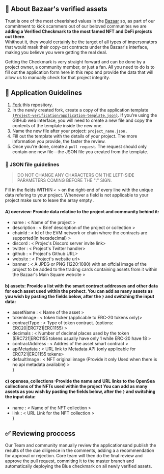 
## 👋 About Bazaar's verified assets

Trust is one of the most cheerished values in the [Bazaar](https://web3bazaar.org) so, as part of our commitment to kick scammers out of our beloved communites we are <b>adding a Verified Checkmark to the most famed NFT and DeFi projects out there</b>.
<br>Whithout it, they would certainly be the target of all types of impersonators that would mask their copy-cat contracts under the Bazaar's interface, making you believe you were getting the real deal.

Getting the Checkmark is very straight forward and can be done by a project owner, a community member, or just a fan. All you need to do is to fill out the application form here in this repo and provide the data that will allow us to manually check for that project integrity.

## 📜 Application Guidelines

1. [Fork](https://github.com/Web3bazaar/Project-verification/fork) this repository.
2. In the newly created fork, create a copy of the application template [`(Project-verification/application-template.json)`](https://github.com/Web3bazaar/Project-verification/blob/master/application-template.json). If you're using the GitHub web interface, you will need to create a new file and copy the contents of the template inside the new one.
3. Name the new file after your project: `project_name.json.`
4. Fill out the template with the details of your project. The more information you provide, the faster the review. 
5. Once you're done, create a `pull request`. The  request should only contain one new file—the JSON file you created from the template.


### 🤖 JSON file guidelines

>DO NOT CHANGE ANY CHARACTERS ON THE LEFT-SIDE PARAMETERS COMING BEFORE THE ":" SIGN.

Fill in the fields WITHIN `< >` on the right-end of every line with the unique data refering to your project. Whenever a field is not applicable to your project make sure to leave the array empty .

#### A) overview: Provide data relative to the project and community behind it:
- name :  < Name of the project >   
- description :   < Brief description of the project or collection >   
- chainId :  < Id of the EVM network or chain where the contracts are supported(in hexadecimal) >   
- discord : < Projec's Discord server invite link>   
- twitter : < Project's Twitter handler>    
- github  : < Project's Github URL>   
- website : < Project's website url>  
- banner  : < A JPEG or PNG (1220:1080) with an offcial image of the project to be added to the trading cards containing assets from it  within the Bazaar's Main Square website >    

#### b) assets:  Provide a list with the smart contract addresses and other data for each asset used within the prohect. You can add as many assets as you wish by pasting the fields below, after the `}` and switching the input data:   
- assetName       : < Name of the asset >   
- tokenImage      : < token ticker (applicable to ERC-20 tokens only)>    
- contractType    : < Type of token contract. (options: ERC20|ERC721|ERC1155) >   
- decimals        : < Number of decimal places used by the token (ERC721|ERC1155 tokens usually have only 1 while ERC-20 have 18 >   
- contractAddress : < Addres of the asset smart contract >   
- apiMetadata     : < URL link to Metadata API (only applicable for ERC721|ERC1155 tokens>   
- defaultImage    : < NFT original image (Provide it only Used when there is no api metadata available) >   
 }   

#### c) opensea_collections :Provide the name and URL links to the OpenSea collections of the NFTs used within the project    You can add as many assets as you wish by pasting the fields below, after the `}` and switching the input data: 

- name : < Name of the NFT collection >   
- link : < URL Link for the NFT collection >    
}   

## ✅ Reviewing proccess 

Our Team and community manually review the applicationsand publish the results of the due diligence in the comments, adding a a recommendation for approval or rejection. Core team will then do the final review and approve the pull request, commiting it to the master branch and automatically deploying the Blue checkmark on all newly verified assets.
